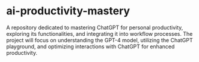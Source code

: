 # ai-productivity-mastery
A repository dedicated to mastering ChatGPT for personal productivity, exploring its functionalities, and integrating it into workflow processes. The project will focus on understanding the GPT-4 model, utilizing the ChatGPT playground, and optimizing interactions with ChatGPT for enhanced productivity.

